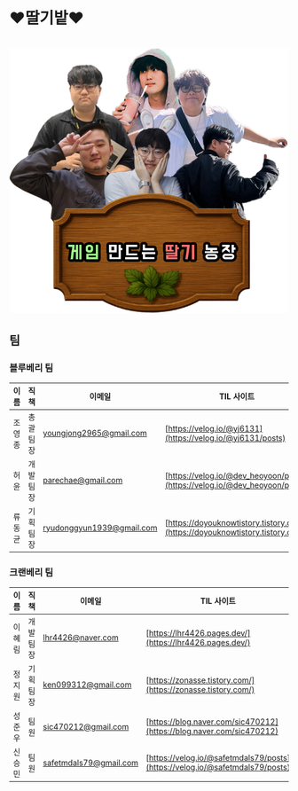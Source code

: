 # ♥딸기밭♥

<p align="center">
<br>
  <img src="./media/team.png">
  <br>
</p>

## 팀

### 블루베리 팀

| 이름 | 직책 | 이메일 | TIL 사이트 |
| --- | --- | --- | --- |
| 조영종 | 총괄 팀장 | [youngjong2965@gmail.com](mailto:youngjong2965@gmail.com) | [https://velog.io/@yj6131](https://velog.io/@yj6131/posts) |
| 허윤 | 개발 팀장 | [parechae@gmail.com](mailto:devheyoon@gmail.com) | [https://velog.io/@dev_heoyoon/posts](https://velog.io/@dev_heoyoon/posts) |
| 류동균 | 기획 팀장 | [ryudonggyun1939@gmail.com](mailto:ryudonggyun1939@gmail.com) | [https://doyouknowtistory.tistory.com/](https://doyouknowtistory.tistory.com/) |


### 크랜베리 팀

| 이름 | 직책 | 이메일 | TIL 사이트 |
| --- | --- | --- | --- |
| 이혜림 | 개발 팀장 | [lhr4426@naver.com](mailto:lhr4426@naver.com)  | [https://lhr4426.pages.dev/](https://lhr4426.pages.dev/) |
| 정지원 | 기획 팀장 | [ken099312@gmail.com](mailto:ken099312@gmail.com)  | [https://zonasse.tistory.com/](https://zonasse.tistory.com/) |
| 성준우 | 팀원 | [sic470212@gmail.com](mailto:sic470212@gmail.com) | [https://blog.naver.com/sic470212](https://blog.naver.com/sic470212) |
| 신승민 | 팀원 | [safetmdals79@gmail.com](mailto:safetmdals79@gmail.com) | [https://velog.io/@safetmdals79/posts](https://velog.io/@safetmdals79/posts) |

